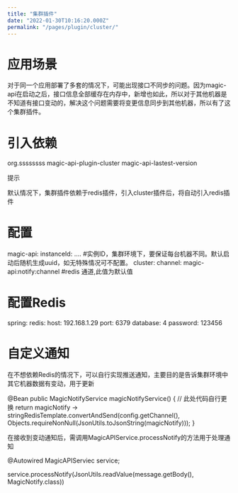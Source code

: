 ```yaml
---
title: "集群插件"
date: "2022-01-30T10:16:20.000Z"
permalink: "/pages/plugin/cluster/"
---
```

# 应用场景

对于同一个应用部署了多套的情况下，可能出现接口不同步的问题。因为magic-api在启动之后，接口信息全部缓存在内存中，新增也如此，所以对于其他机器是不知道有接口变动的，解决这个问题需要将变更信息同步到其他机器，所以有了这个集群插件。


# 引入依赖

<dependency>
    <groupId>org.ssssssss</groupId>
    <artifactId>magic-api-plugin-cluster</artifactId>
    <version>magic-api-lastest-version</version>
</dependency>


提示

默认情况下，集群插件依赖于redis插件，引入cluster插件后，将自动引入redis插件


# 配置

magic-api:
    instanceId: .... #实例ID，集群环境下，要保证每台机器不同。默认启动后随机生成uuid，如无特殊情况可不配置。
    cluster:
        channel: magic-api:notify:channel #redis 通道,此值为默认值
# 配置Redis
spring:
    redis:
        host: 192.168.1.29
        port: 6379
        database: 4
        password: 123456



# 自定义通知

在不想依赖Redis的情况下，可以自行实现推送通知，主要目的是告诉集群环境中其它机器数据有变动，用于更新

@Bean
public MagicNotifyService magicNotifyService() {
	// 此处代码自行更换
    return magicNotify -> stringRedisTemplate.convertAndSend(config.getChannel(), Objects.requireNonNull(JsonUtils.toJsonString(magicNotify)));
}


在接收到变动通知后，需调用MagicAPIService.processNotify的方法用于处理通知

@Autowired
MagicAPIServiec service;

service.processNotify(JsonUtils.readValue(message.getBody(), MagicNotify.class))
